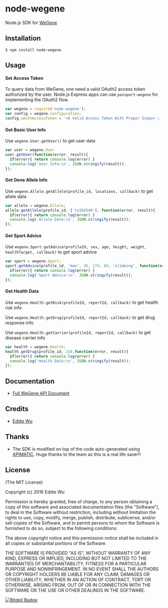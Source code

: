 # node-wegene

Node.js SDK for [WeGene](https://www.wegene.com)

## Installation

    $ npm install node-wegene

## Usage

#### Set Access Token

To query data from WeGene, one need a valid OAuth2 access token authorized by
the user. Node.js Express apps can use `passport-wegene` for implementing the
OAuth2 flow.


```javascript
var wegene = require('node-wegene');
var config = wegene.configuration;
config.oAuthAccessToken = '<A Valid Access Token With Proper Scope>';
```

#### Get Basic User Info

Use `wegene.User.getUser()` to get user data

```javascript
var user = wegene.User
user.getUser(function(error, result){
  if(error){ return console.log(error) }
  console.log('User Info:\n', JSON.stringify(result));
});
```

#### Get Gene Allele Info

Use `wegene.Allele.getAllele(profile_id, locations, callback)` to get allele data

```javascript
var allele = wegene.Allele;
allele.getAllele(profile_id, ['rs182549'], function(error, result){
  if(error){ return console.log(error) }
  console.log('Allele Data:\n', JSON.stringify(result));
});
```

#### Get Sport Advice

Use `wegene.Sport.getAdvice(profileId, sex, age, height, weight, healthTarget, callback)` to get sport advice

```javascript
var sport = wegene.Sport;
sport.getAdvice(profile_id, 'man', 26, 174, 84, 'slimming', function(error, result){
  if(error){ return console.log(error) }
  console.log('Sport Advice:\n', JSON.stringify(result));
});
```

#### Get Health Data

Use `wegene.Health.getRisk(profileId, reportId, callback)` to get health risk info

Use `wegene.Health.getDrug(profileId, reportId, callback)` to get drug response info

Use `wegene.Health.getCarrier(profileId, reportId, callback)` to get disease carrier info

```javascript
var health = wegene.Health;
health.getDrug(profile_id, 158,function(error, result){
  if(error){ return console.log(error) }
  console.log('Health Data:\n', JSON.stringify(result));
});
```

## Documentation
  - [Full WeGene API Document](https://api.wegene.com/docs/)


## Credits
  - [Eddie Wu](https://xraywu.github.io)

## Thanks
  - The SDK is modified on top of the code auto-generated using [APIMATIC](https://apimatic.io). Huge thanks to the team as this is a real life saver!!

## License

(The MIT License)

Copyright (c) 2016 Eddie Wu

Permission is hereby granted, free of charge, to any person obtaining a copy of this software and associated documentation files (the "Software"), to deal in the Software without restriction, including without limitation the rights to use, copy, modify, merge, publish, distribute, sublicense, and/or sell copies of the Software, and to permit persons to whom the Software is furnished to do so, subject to the following conditions:

The above copyright notice and this permission notice shall be included in all copies or substantial portions of the Software.

THE SOFTWARE IS PROVIDED "AS IS", WITHOUT WARRANTY OF ANY KIND, EXPRESS OR IMPLIED, INCLUDING BUT NOT LIMITED TO THE WARRANTIES OF MERCHANTABILITY, FITNESS FOR A PARTICULAR PURPOSE AND NONINFRINGEMENT. IN NO EVENT SHALL THE AUTHORS OR COPYRIGHT HOLDERS BE LIABLE FOR ANY CLAIM, DAMAGES OR OTHER LIABILITY, WHETHER IN AN ACTION OF CONTRACT, TORT OR OTHERWISE, ARISING FROM, OUT OF OR IN CONNECTION WITH THE SOFTWARE OR THE USE OR OTHER DEALINGS IN THE SOFTWARE.


[![Bitdeli Badge](https://d2weczhvl823v0.cloudfront.net/xraywu/node-wegene/trend.png)](https://bitdeli.com/free "Bitdeli Badge")

